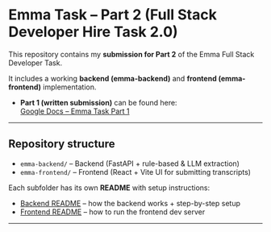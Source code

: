 # Emma Task – Part 2 (Full Stack Developer Hire Task 2.0)

This repository contains my **submission for Part 2** of the Emma Full Stack Developer Task.
  
It includes a working **backend (emma-backend)** and **frontend (emma-frontend)** implementation.

- **Part 1 (written submission)** can be found here:  
  [Google Docs – Emma Task Part 1](https://docs.google.com/document/d/e/2PACX-1vRWcqTZE-ebM07mhPCPTJEc4OC0BOJ2ChJWnWnXKStdlruGCaV02A0_j75Gs_TJf34NMgQ8vSxTKhFf/pub)

---

## Repository structure

- `emma-backend/` – Backend (FastAPI + rule-based & LLM extraction)  
- `emma-frontend/` – Frontend (React + Vite UI for submitting transcripts)  

Each subfolder has its own **README** with setup instructions:
- [Backend README](emma-backend/README.md) – how the backend works + step-by-step setup  
- [Frontend README](emma-frontend/README.md) – how to run the frontend dev server  

---